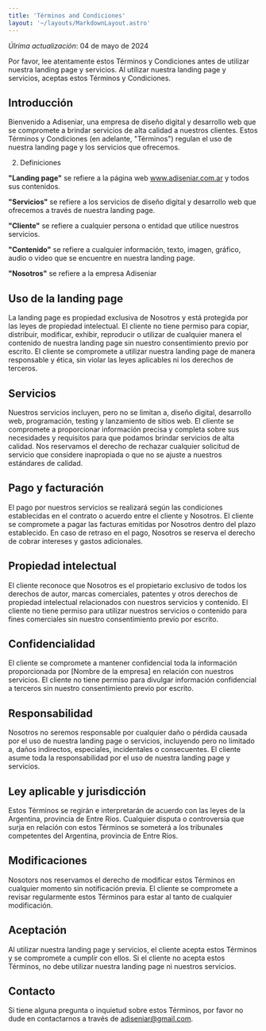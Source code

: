 ```yaml
---
title: 'Términos and Condiciones'
layout: '~/layouts/MarkdownLayout.astro'
---
```


_Úlrima actualización_: 04 de mayo de 2024


Por favor, lee atentamente estos Términos y Condiciones antes de utilizar nuestra landing page y servicios. Al utilizar nuestra landing page y servicios, aceptas estos Términos y Condiciones.

## Introducción

Bienvenido a Adiseniar, una empresa de diseño digital y desarrollo web que se compromete a brindar servicios de alta calidad a nuestros clientes. Estos Términos y Condiciones (en adelante, "Términos") regulan el uso de nuestra landing page y los servicios que ofrecemos.

2. Definiciones

**"Landing page"** se refiere a la página web www.adiseniar.com.ar y todos sus contenidos.

**"Servicios"** se refiere a los servicios de diseño digital y desarrollo web que ofrecemos a través de nuestra landing page.

**"Cliente"** se refiere a cualquier persona o entidad que utilice nuestros servicios.

**"Contenido"** se refiere a cualquier información, texto, imagen, gráfico, audio o video que se encuentre en nuestra landing page.

**"Nosotros"** se refiere a la empresa Adiseniar

## Uso de la landing page

La landing page es propiedad exclusiva de Nosotros y está protegida por las leyes de propiedad intelectual.
El cliente no tiene permiso para copiar, distribuir, modificar, exhibir, reproducir o utilizar de cualquier manera el contenido de nuestra landing page sin nuestro consentimiento previo por escrito.
El cliente se compromete a utilizar nuestra landing page de manera responsable y ética, sin violar las leyes aplicables ni los derechos de terceros.

## Servicios

Nuestros servicios incluyen, pero no se limitan a, diseño digital, desarrollo web, programación, testing y lanzamiento de sitios web.
El cliente se compromete a proporcionar información precisa y completa sobre sus necesidades y requisitos para que podamos brindar servicios de alta calidad.
Nos reservamos el derecho de rechazar cualquier solicitud de servicio que considere inapropiada o que no se ajuste a nuestros estándares de calidad.

## Pago y facturación

El pago por nuestros servicios se realizará según las condiciones establecidas en el contrato o acuerdo entre el cliente y Nosotros.
El cliente se compromete a pagar las facturas emitidas por Nosotros dentro del plazo establecido.
En caso de retraso en el pago, Nosotros se reserva el derecho de cobrar intereses y gastos adicionales.

## Propiedad intelectual

El cliente reconoce que Nosotros es el propietario exclusivo de todos los derechos de autor, marcas comerciales, patentes y otros derechos de propiedad intelectual relacionados con nuestros servicios y contenido.
El cliente no tiene permiso para utilizar nuestros servicios o contenido para fines comerciales sin nuestro consentimiento previo por escrito.

## Confidencialidad

El cliente se compromete a mantener confidencial toda la información proporcionada por [Nombre de la empresa] en relación con nuestros servicios.
El cliente no tiene permiso para divulgar información confidencial a terceros sin nuestro consentimiento previo por escrito.

## Responsabilidad

Nosotros no seremos responsable por cualquier daño o pérdida causada por el uso de nuestra landing page o servicios, incluyendo pero no limitado a, daños indirectos, especiales, incidentales o consecuentes.
El cliente asume toda la responsabilidad por el uso de nuestra landing page y servicios.

## Ley aplicable y jurisdicción

Estos Términos se regirán e interpretarán de acuerdo con las leyes de la Argentina, provincia de Entre Ríos.
Cualquier disputa o controversia que surja en relación con estos Términos se someterá a los tribunales competentes del Argentina, provincia de Entre Ríos.

## Modificaciones

Nosotors nos reservamos el derecho de modificar estos Términos en cualquier momento sin notificación previa.
El cliente se compromete a revisar regularmente estos Términos para estar al tanto de cualquier modificación.

## Aceptación

Al utilizar nuestra landing page y servicios, el cliente acepta estos Términos y se compromete a cumplir con ellos.
Si el cliente no acepta estos Términos, no debe utilizar nuestra landing page ni nuestros servicios.

## Contacto

Si tiene alguna pregunta o inquietud sobre estos Términos, por favor no dude en contactarnos a través de adiseniar@gmail.com.